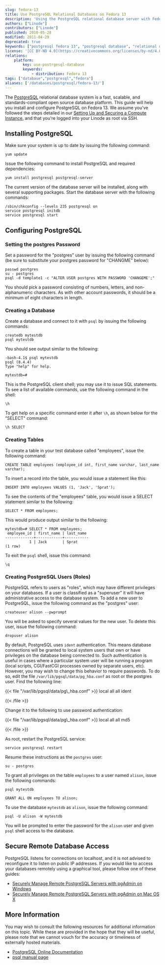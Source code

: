 ```yaml
---
slug: fedora-13
title: Use PostgreSQL Relational Databases on Fedora 13
description: 'Using the PostgreSQL relational database server with Fedora 13.'
authors: ["Linode"]
contributors: ["Linode"]
published: 2010-05-28
modified: 2011-04-29
deprecated: true
keywords: ["postgresql fedora 13", "postgresql database", "relational database"]
license: '[CC BY-ND 4.0](https://creativecommons.org/licenses/by-nd/4.0)'
relations:
    platform:
        key: use-postrgesql-database
        keywords:
            - distribution: Fedora 13
tags: ["database","postgresql","fedora"]
aliases: ['/databases/postgresql/fedora-13/']
---
```




The [PostgreSQL](http://www.postgresql.org/) relational database system is a fast, scalable, and standards-compliant open source database platform. This guide will help you install and configure PostgreSQL on Fedora 13. We assume you've followed the steps detailed in our [Setting Up and Securing a Compute Instance](/docs/products/compute/compute-instances/guides/set-up-and-secure/), and that you're logged into your Linode as root via SSH.

## Installing PostgreSQL

Make sure your system is up to date by issuing the following command:

    yum update

Issue the following command to install PostgreSQL and required dependencies:

    yum install postgresql postgresql-server

The current version of the database server will be installed, along with several supporting packages. Start the database server with the following commands:

    /sbin/chkconfig --levels 235 postgresql on
    service postgresql initdb
    service postgresql start

## Configuring PostgreSQL

### Setting the postgres Password

Set a password for the "postgres" user by issuing the following command (be sure to substitute your postgres password for "CHANGME" below):

    passwd postgres
    su - postgres
    psql -d template1 -c "ALTER USER postgres WITH PASSWORD 'CHANGEME';"

You should pick a password consisting of numbers, letters, and non-alphanumeric characters. As with other account passwords, it should be a minimum of eight characters in length.

### Creating a Database

Create a database and connect to it with `psql` by issuing the following commands:

    createdb mytestdb
    psql mytestdb

You should see output similar to the following:

    -bash-4.1$ psql mytestdb
    psql (8.4.4)
    Type "help" for help.

    mytestdb=#

This is the PostgreSQL client shell; you may use it to issue SQL statements. To see a list of available commands, use the following command in the shell:

    \h

To get help on a specific command enter it after `\h`, as shown below for the "SELECT" command:

    \h SELECT

### Creating Tables

To create a table in your test database called "employees", issue the following command:

    CREATE TABLE employees (employee_id int, first_name varchar, last_name varchar);

To insert a record into the table, you would issue a statement like this:

    INSERT INTO employees VALUES (1, 'Jack', 'Sprat');

To see the contents of the "employees" table, you would issue a SELECT statement similar to the following:

    SELECT * FROM employees;

This would produce output similar to the following:

    mytestdb=# SELECT * FROM employees;
     employee_id | first_name | last_name
    -------------+------------+-----------
               1 | Jack       | Sprat
    (1 row)

To exit the `psql` shell, issue this command:

    \q

### Creating PostgreSQL Users (Roles)

PostgreSQL refers to users as "roles", which may have different privileges on your databases. If a user is classified as a "superuser" it will have administrative access to the database system. To add a new user to PostgreSQL, issue the following command as the "postgres" user:

    createuser alison --pwprompt

You will be asked to specify several values for the new user. To delete this user, issue the following command:

    dropuser alison

By default, PostgreSQL uses `ident` authentication. This means database connections will be granted to local system users that own or have privileges on the database being connected to. Such authentication is useful in cases where a particular system user will be running a program (local scripts, CGI/FastCGI processes owned by separate users, etc). However, you may wish to change this behavior to require passwords. To do so, edit the file `/var/lib/pgsql/data/pg_hba.conf` as root or the postgres user. Find the following line:

{{< file "/var/lib/pgsql/data/pg\\_hba.conf" >}}
local all all ident

{{< /file >}}


Change it to the following to use password authentication:

{{< file "/var/lib/pgsql/data/pg\\_hba.conf" >}}
local all all md5

{{< /file >}}


As root, restart the PostgreSQL service:

    service postgresql restart

Resume these instructions as the `postgres` user:

    su - postgres

To grant all privileges on the table `employees` to a user named `alison`, issue the following commands:

    psql mytestdb

    GRANT ALL ON employees TO alison;

To use the database `mytestdb` as `alison`, issue the following command:

    psql -U alison -W mytestdb

You will be prompted to enter the password for the `alison` user and given `psql` shell access to the database.

## Secure Remote Database Access

PostgreSQL listens for connections on localhost, and it is not advised to reconfigure it to listen on public IP addresses. If you would like to access your databases remotely using a graphical tool, please follow one of these guides:

-   [Securely Manage Remote PostgreSQL Servers with pgAdmin on Windows](/docs/guides/how-to-access-postgresql-database-remotely-using-pgadmin-on-windows/)
-   [Securely Manage Remote PostgreSQL Servers with pgAdmin on Mac OS X](/docs/guides/securely-manage-remote-postgresql-servers-with-pgadmin-on-macos-x/)

## More Information

You may wish to consult the following resources for additional information on this topic. While these are provided in the hope that they will be useful, please note that we cannot vouch for the accuracy or timeliness of externally hosted materials.

- [PostgreSQL Online Documentation](http://www.postgresql.org/docs/)
- [psql manual page](http://www.rootr.net/man/man/psql/1)



